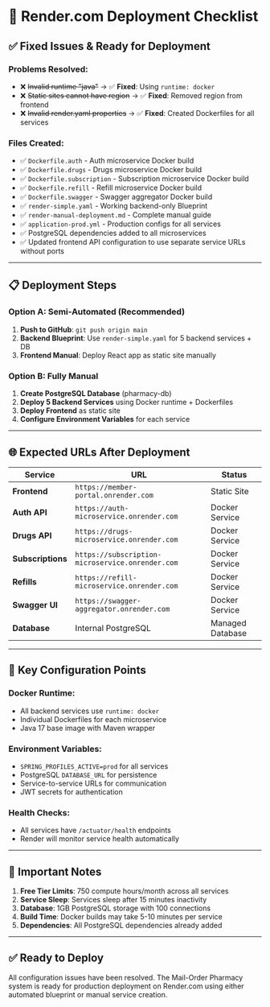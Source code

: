 # 🚀 Render.com Deployment Checklist

## ✅ Fixed Issues & Ready for Deployment

### **Problems Resolved:**

- ❌ ~~Invalid runtime "java"~~ → ✅ **Fixed**: Using `runtime: docker`
- ❌ ~~Static sites cannot have region~~ → ✅ **Fixed**: Removed region from frontend
- ❌ ~~Invalid render.yaml properties~~ → ✅ **Fixed**: Created Dockerfiles for all services

### **Files Created:**

- ✅ `Dockerfile.auth` - Auth microservice Docker build
- ✅ `Dockerfile.drugs` - Drugs microservice Docker build  
- ✅ `Dockerfile.subscription` - Subscription microservice Docker build
- ✅ `Dockerfile.refill` - Refill microservice Docker build
- ✅ `Dockerfile.swagger` - Swagger aggregator Docker build
- ✅ `render-simple.yaml` - Working backend-only Blueprint
- ✅ `render-manual-deployment.md` - Complete manual guide
- ✅ `application-prod.yml` - Production configs for all services
- ✅ PostgreSQL dependencies added to all microservices
- ✅ Updated frontend API configuration to use separate service URLs without ports

---

## 📋 Deployment Steps

### **Option A: Semi-Automated (Recommended)**

1. **Push to GitHub**: `git push origin main`
2. **Backend Blueprint**: Use `render-simple.yaml` for 5 backend services + DB
3. **Frontend Manual**: Deploy React app as static site manually

### **Option B: Fully Manual**

1. **Create PostgreSQL Database** (pharmacy-db)
2. **Deploy 5 Backend Services** using Docker runtime + Dockerfiles
3. **Deploy Frontend** as static site
4. **Configure Environment Variables** for each service

---

## 🌐 Expected URLs After Deployment

| Service | URL | Status |
|---------|-----|--------|
| **Frontend** | `https://member-portal.onrender.com` | Static Site |
| **Auth API** | `https://auth-microservice.onrender.com` | Docker Service |
| **Drugs API** | `https://drugs-microservice.onrender.com` | Docker Service |
| **Subscriptions** | `https://subscription-microservice.onrender.com` | Docker Service |
| **Refills** | `https://refill-microservice.onrender.com` | Docker Service |
| **Swagger UI** | `https://swagger-aggregator.onrender.com` | Docker Service |
| **Database** | Internal PostgreSQL | Managed Database |

---

## 🔧 Key Configuration Points

### **Docker Runtime:**

- All backend services use `runtime: docker`
- Individual Dockerfiles for each microservice
- Java 17 base image with Maven wrapper

### **Environment Variables:**

- `SPRING_PROFILES_ACTIVE=prod` for all services
- PostgreSQL `DATABASE_URL` for persistence
- Service-to-service URLs for communication
- JWT secrets for authentication

### **Health Checks:**

- All services have `/actuator/health` endpoints
- Render will monitor service health automatically

---

## 🚨 Important Notes

1. **Free Tier Limits**: 750 compute hours/month across all services
2. **Service Sleep**: Services sleep after 15 minutes inactivity
3. **Database**: 1GB PostgreSQL storage with 100 connections
4. **Build Time**: Docker builds may take 5-10 minutes per service
5. **Dependencies**: All PostgreSQL dependencies already added

---

## ✅ Ready to Deploy

All configuration issues have been resolved. The Mail-Order Pharmacy system is ready for production deployment on Render.com using either automated blueprint or manual service creation.
